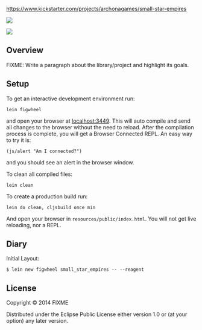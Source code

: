 https://www.kickstarter.com/projects/archonagames/small-star-empires

![](https://ksr-ugc.imgix.net/assets/005/398/383/bd8bb4cbeedc6f21abc1dc368e52a93b_original.jpg?w=680&fit=max&v=1456078134&auto=format&q=92&s=2150fbd723a5d0bb02598a0a08de6227)

![](https://ksr-ugc.imgix.net/assets/005/398/370/cce7b40e8a3cf02d788d307d560a65ef_original.gif?w=680&fit=max&v=1456077896&q=92&s=a03824100f54e30c258cb734e98a7fa6)


## Overview

FIXME: Write a paragraph about the library/project and highlight its goals.

## Setup

To get an interactive development environment run:

    lein figwheel

and open your browser at [localhost:3449](http://localhost:3449/).
This will auto compile and send all changes to the browser without the
need to reload. After the compilation process is complete, you will
get a Browser Connected REPL. An easy way to try it is:

    (js/alert "Am I connected?")

and you should see an alert in the browser window.

To clean all compiled files:

    lein clean

To create a production build run:

    lein do clean, cljsbuild once min

And open your browser in `resources/public/index.html`. You will not
get live reloading, nor a REPL. 

## Diary

Initial Layout:

```
$ lein new figwheel small_star_empires -- --reagent
```


## License

Copyright © 2014 FIXME

Distributed under the Eclipse Public License either version 1.0 or (at your option) any later version.
